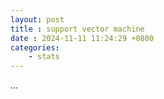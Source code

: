 ```yaml
---
layout: post
title : support vector machine
date : 2024-11-11 11:24:29 +0800
categories: 
    - stats
---
```


...